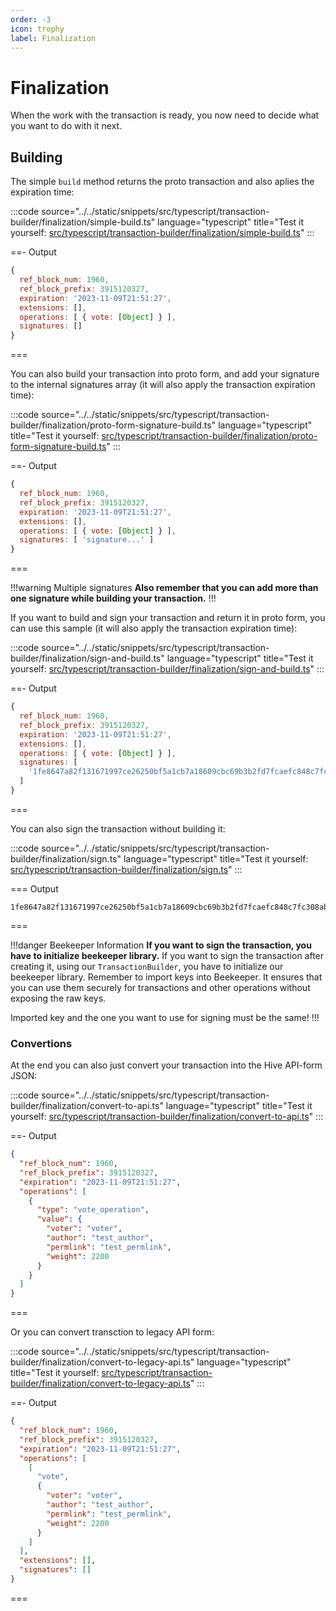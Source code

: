 ```yaml
---
order: -3
icon: trophy
label: Finalization
---
```


# Finalization

When the work with the transaction is ready, you now need to decide what you want to do with it next.

## Building

The simple `build` method returns the proto transaction and also aplies the expiration time:

:::code source="../../static/snippets/src/typescript/transaction-builder/finalization/simple-build.ts" language="typescript" title="Test it yourself: [src/typescript/transaction-builder/finalization/simple-build.ts](https://stackblitz.com/github/openhive-network/wax-doc-snippets?file=src%2Ftypescript%2Ftransaction-builder%2Ffinalization%2Fsimple-build.ts&startScript=test-tb-finalization-simple-build)" :::

==- Output

```javascript
{
  ref_block_num: 1960,
  ref_block_prefix: 3915120327,
  expiration: '2023-11-09T21:51:27',
  extensions: [],
  operations: [ { vote: [Object] } ],
  signatures: []
}
```

===

You can also build your transaction into proto form, and add your signature to the internal signatures array (it will also apply the transaction expiration time):

:::code source="../../static/snippets/src/typescript/transaction-builder/finalization/proto-form-signature-build.ts" language="typescript" title="Test it yourself: [src/typescript/transaction-builder/finalization/proto-form-signature-build.ts](https://stackblitz.com/github/openhive-network/wax-doc-snippets?file=src%2Ftypescript%2Ftransaction-builder%2Ffinalization%2Fproto-form-signature-build.ts&startScript=test-tb-finalization-proto-form-signature-build)" :::

==- Output

```javascript
{
  ref_block_num: 1960,
  ref_block_prefix: 3915120327,
  expiration: '2023-11-09T21:51:27',
  extensions: [],
  operations: [ { vote: [Object] } ],
  signatures: [ 'signature...' ]
}
```

===

!!!warning Multiple signatures
**Also remember that you can add more than one signature while building your transaction.**
!!!

If you want to build and sign your transaction and return it in proto form, you can use this sample (it will also apply the transaction expiration time):

:::code source="../../static/snippets/src/typescript/transaction-builder/finalization/sign-and-build.ts" language="typescript" title="Test it yourself: [src/typescript/transaction-builder/finalization/sign-and-build.ts](https://stackblitz.com/github/openhive-network/wax-doc-snippets?file=src%2Ftypescript%2Ftransaction-builder%2Ffinalization%2Fsign-and-build.ts&startScript=test-tb-finalization-sign-and-build)" :::

==- Output

```javascript
{
  ref_block_num: 1960,
  ref_block_prefix: 3915120327,
  expiration: '2023-11-09T21:51:27',
  extensions: [],
  operations: [ { vote: [Object] } ],
  signatures: [
    '1fe8647a82f131671997ce26250bf5a1cb7a18609cbc69b3b2fd7fcaefc848c7fc308abfb0992c1ce9a805715f102416d85c4313a8a00527fa1500ac93898b418a'
  ]
}
```

===

You can also sign the transaction without building it:

:::code source="../../static/snippets/src/typescript/transaction-builder/finalization/sign.ts" language="typescript" title="Test it yourself: [src/typescript/transaction-builder/finalization/sign.ts](https://stackblitz.com/github/openhive-network/wax-doc-snippets?file=src%2Ftypescript%2Ftransaction-builder%2Ffinalization%2Fsign.ts&startScript=test-tb-finalization-sign)" :::

=== Output

```text
1fe8647a82f131671997ce26250bf5a1cb7a18609cbc69b3b2fd7fcaefc848c7fc308abfb0992c1ce9a805715f102416d85c4313a8a00527fa1500ac93898b418a
```

===

!!!danger Beekeeper Information
**If you want to sign the transaction, you have to initialize beekeeper library.** If you want to sign the transaction after creating it, using our `TransactionBuilder`, you have to initialize our beekeeper library. Remember to import keys into Beekeeper. It ensures that you can use them securely for transactions and other operations without exposing the raw keys.

Imported key and the one you want to use for signing must be the same!
!!!

### Convertions

At the end you can also just convert your transaction into the Hive API-form JSON:

:::code source="../../static/snippets/src/typescript/transaction-builder/finalization/convert-to-api.ts" language="typescript" title="Test it yourself: [src/typescript/transaction-builder/finalization/convert-to-api.ts](https://stackblitz.com/github/openhive-network/wax-doc-snippets?file=src%2Ftypescript%2Ftransaction-builder%2Ffinalization%2Fconvert-to-api.ts&startScript=test-tb-finalization-convert-to-api)" :::

==- Output

```json
{
  "ref_block_num": 1960,
  "ref_block_prefix": 3915120327,
  "expiration": "2023-11-09T21:51:27",
  "operations": [
    {
      "type": "vote_operation",
      "value": {
        "voter": "voter",
        "author": "test_author",
        "permlink": "test_permlink",
        "weight": 2200
      }
    }
  ]
}
```

===

Or you can convert transction to legacy API form:

:::code source="../../static/snippets/src/typescript/transaction-builder/finalization/convert-to-legacy-api.ts" language="typescript" title="Test it yourself: [src/typescript/transaction-builder/finalization/convert-to-legacy-api.ts](https://stackblitz.com/github/openhive-network/wax-doc-snippets?file=src%2Ftypescript%2Ftransaction-builder%2Ffinalization%2Fconvert-to-legacy-api.ts&startScript=test-tb-finalization-convert-to-legacy-api)" :::

==- Output

```json
{
  "ref_block_num": 1960,
  "ref_block_prefix": 3915120327,
  "expiration": "2023-11-09T21:51:27",
  "operations": [
    [
      "vote",
      {
        "voter": "voter",
        "author": "test_author",
        "permlink": "test_permlink",
        "weight": 2200
      }
    ]
  ],
  "extensions": [],
  "signatures": []
}
```

===